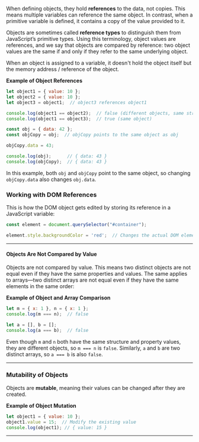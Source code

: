 

When defining objects, they hold **references** to the data, not copies. This means multiple variables can reference the same object. In contrast, when a primitive variable is defined, it contains a copy of the value provided to it.

Objects are sometimes called **reference types** to distinguish them from JavaScript’s primitive types. Using this terminology, object values are references, and we say that objects are compared by reference: two object values are the same if and only if they refer to the same underlying object.

When an object is assigned to a variable, it doesn't hold the object itself but the memory address / reference of the object. 

**Example of Object References**

```js
let object1 = { value: 10 };
let object2 = { value: 10 };
let object3 = object1;  // object3 references object1

console.log(object1 == object2);  // false (different objects, same structure)
console.log(object1 == object3);  // true (same object)
```

```javascript
const obj = { data: 42 };
const objCopy = obj;  // objCopy points to the same object as obj

objCopy.data = 43;

console.log(obj);      // { data: 43 }
console.log(objCopy);  // { data: 43 }
```

In this example, both `obj` and `objCopy` point to the same object, so changing `objCopy.data` also changes `obj.data`.

### **Working with DOM References**

This is how the DOM object gets edited by storing its reference in a JavaScript variable:

```javascript
const element = document.querySelector("#container");

element.style.backgroundColor = 'red';  // Changes the actual DOM element
```

---

#### **Objects Are Not Compared by Value**

Objects are not compared by value. This means two distinct objects are not equal even if they have the same properties and values. The same applies to arrays—two distinct arrays are not equal even if they have the same elements in the same order:

**Example of Object and Array Comparison**
```javascript
let m = { x: 1 }, n = { x: 1 };
console.log(m === n);  // false

let a = [], b = [];
console.log(a === b);  // false
```

Even though `m` and `n` both have the same structure and property values, they are different objects, so `m === n` is `false`. Similarly, `a` and `b` are two distinct arrays, so `a === b` is also `false`.

---

### **Mutability of Objects**

Objects are **mutable**, meaning their values can be changed after they are created.

**Example of Object Mutation**
```javascript
let object1 = { value: 10 };
object1.value = 15;  // Modify the existing value
console.log(object1); // { value: 15 }
```

_____
